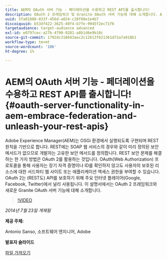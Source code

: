 ```yaml
---
title: AEM의 OAuth 서버 기능 - 페더레이션을 수용하고 REST API를 출시합니다!
description: OAuth 2 프레임워크 및 Granite OAuth 서버 기능에 대해 소개합니다. Adobe Experience Manager(AEM)는 OSGi 환경에서 실행되도록 구현되며 REST 원칙을 기반으로 합니다.
uuid: 5fa01808-033f-456d-a024-c28f60e1e4b7
discoiquuid: b53df422-3625-40f4-b7fe-9945f2ec71f6
targetaudience: target-audience advanced
exl-id: e0797cec-a27b-4790-9281-a8b1d6e9b10c
source-git-commit: 1792dc318643aec2c12613f621361d72a7a918b1
workflow-type: tm+mt
source-wordcount: '186'
ht-degree: 1%

---
```


# AEM의 OAuth 서버 기능 - 페더레이션을 수용하고 REST API를 출시합니다!{#oauth-server-functionality-in-aem-embrace-federation-and-unleash-your-rest-apis}

Adobe Experience Manager(AEM)는 OSGi 환경에서 실행되도록 구현되며 REST 원칙을 기반으로 합니다. REST에는 SOAP 웹 서비스의 경우와 같이 미리 정의된 보안 메서드가 없으므로 개발자는 고유한 보안 메서드를 정의합니다. REST 보안 문제를 해결하는 한 가지 방법은 OAuth 2를 활용하는 것입니다. OAuth(Web Authorization) 프로토콜을 통해 사용자는 장기 자격 증명이나 ID를 확인하지 않고도 사용자의 보호된 리소스에 대한 서드파티 웹 사이트 또는 애플리케이션 액세스 권한을 부여할 수 있습니다. OAuth 2는 (REST도) API를 보호하기 위해 주요 인터넷 플레이어(Google, Facebook, Twitter)에서 널리 사용됩니다. 이 설명서에서는 OAuth 2 프레임워크와 새로운 Granite OAuth 서버 기능에 대해 소개합니다.

>[!VIDEO](https://video.tv.adobe.com/v/19466/?quality=9)

*2014년 7월 23일 게재됨*

**제공 주체:**

Antonio Sanso, 소프트웨어 엔지니어, Adobe

**발표자 슬라이드**

[파일 가져오기](assets/oauth-server-functionality-in-aem-7-23-14.pdf)
<!--
[Get back to the Overview](https://helpx.adobe.com/experience-manager/kt/eseminars/gems/aem-index.html)
-->

